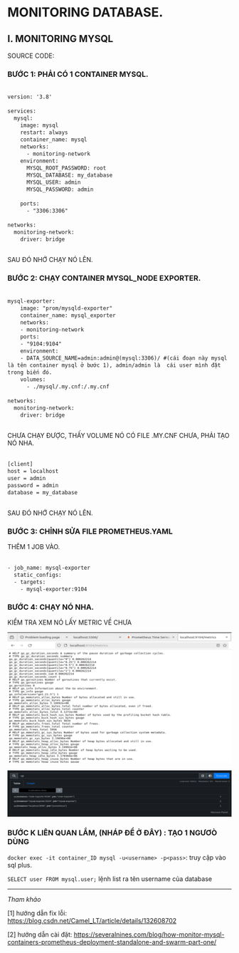 # MONITORING DATABASE.


## I. MONITORING MYSQL


SOURCE CODE: 

###  BƯỚC 1: PHẢI CÓ 1 CONTAINER MYSQL.


```

version: '3.8'

services:
  mysql:
    image: mysql
    restart: always
    container_name: mysql
    networks:
      - monitoring-network
    environment:
      MYSQL_ROOT_PASSWORD: root
      MYSQL_DATABASE: my_database
      MYSQL_USER: admin
      MYSQL_PASSWORD: admin
  
    ports:
      - "3306:3306"

networks:
  monitoring-network:
    driver: bridge


```
SAU ĐÓ NHỚ CHẠY NÓ LÊN.


### BƯỚC 2: CHẠY CONTAINER MYSQL_NODE EXPORTER.


```

mysql-exporter:
    image: "prom/mysqld-exporter"
    container_name: mysql_exporter
    networks:
    - monitoring-network
    ports:
    - "9104:9104"
    environment:
    - DATA_SOURCE_NAME=admin:admin@(mysql:3306)/ #(cái đoạn này mysql là tên container mysql ở bước 1), admin/admin là  cái user mình đặt trong biến đó.
    volumes:
      - ./mysql/.my.cnf:/.my.cnf

networks:
  monitoring-network:
    driver: bridge


```




CHƯA CHẠY ĐƯỢC, THẤY VOLUME NÓ CÓ FILE .MY.CNF CHƯA, PHẢI TẠO NÓ NHA.



```

[client]
host = localhost
user = admin
password = admin
database = my_database


```

SAU ĐÓ NHỚ CHẠY NÓ LÊN.


### BƯỚC 3: CHỈNH SỬA FILE PROMETHEUS.YAML

THÊM 1 JOB  VÀO.

```

- job_name: mysql-exporter
  static_configs:
  - targets:
    - mysql-exporter:9104

```

### BƯỚC 4: CHẠY NÓ NHA.


KIỂM TRA XEM NÓ LẤY METRIC VỀ CHƯA

![HINH ](./images/2.png)

![HINH ](./images/3.png)








### BƯỚC K LIÊN QUAN LẮM, (NHÁP ĐỂ Ở ĐÂY) : TẠO 1 NGƯƠÒ DÙNG

`docker exec -it container_ID mysql -u<username> -p<pass>`: truy cập vào sql plus.


`SELECT user FROM mysql.user;` lệnh list ra tên username của database




---

*Tham khảo*

[1] hướng dẫn fix lỗi: https://blog.csdn.net/Camel_LT/article/details/132608702


[2] hướng dẫn cài đặt: https://severalnines.com/blog/how-monitor-mysql-containers-prometheus-deployment-standalone-and-swarm-part-one/